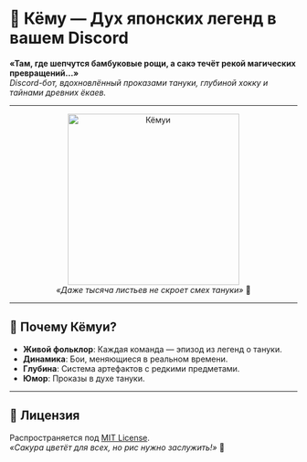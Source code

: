 # 🍃 **Кёму** — Дух японских легенд в вашем Discord

**«Там, где шепчутся бамбуковые рощи, а сакэ течёт рекой магических превращений...»**  
*Discord-бот, вдохновлённый проказами тануки, глубиной хокку и тайнами древних ёкаев.*

---

<div align="center">
  <img src="https://i.pinimg.com/736x/b2/b0/4b/b2b04b4ce6c3ee97035bd29c64306131.jpg" width="300" alt="Кёмуи">
  <br>
  <em>«Даже тысяча листьев не скроет смех тануки»</em> 🍂
</div>

---

## 🎎 **Почему Кёмуи?**
- **Живой фольклор**: Каждая команда — эпизод из легенд о тануки.
- **Динамика**: Бои, меняющиеся в реальном времени.
- **Глубина**: Система артефактов с редкими предметами.
- **Юмор**: Проказы в духе тануки.

---

## 📜 **Лицензия**
Распространяется под [MIT License](LICENSE).  
*«Сакура цветёт для всех, но рис нужно заслужить!»* 🍚
